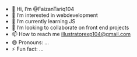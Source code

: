- 👋 Hi, I’m @FaizanTariq104
- 👀 I’m interested in webdevelopment
- 🌱 I’m currently learning JS
- 💞️ I’m looking to collaborate on front end projects
- 📫 How to reach me illustratorexp104@gmail.com
- 😄 Pronouns: ...
- ⚡ Fun fact: ...

<!---
FaizanTariq104/FaizanTariq104 is a ✨ special ✨ repository because its `README.md` (this file) appears on your GitHub profile.
You can click the Preview link to take a look at your changes.
--->

